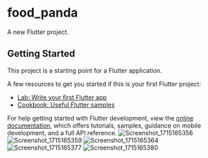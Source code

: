 # food_panda

A new Flutter project.

## Getting Started

This project is a starting point for a Flutter application.

A few resources to get you started if this is your first Flutter project:

- [Lab: Write your first Flutter app](https://docs.flutter.dev/get-started/codelab)
- [Cookbook: Useful Flutter samples](https://docs.flutter.dev/cookbook)

For help getting started with Flutter development, view the
[online documentation](https://docs.flutter.dev/), which offers tutorials,
samples, guidance on mobile development, and a full API reference.
![Screenshot_1715165356](https://github.com/sovanmakara3/food_panda1/assets/149930323/4e69c570-f9db-4359-834c-35ec4cf81292)
![Screenshot_1715165359](https://github.com/sovanmakara3/food_panda1/assets/149930323/58505f10-b5af-4a6f-99fe-f9030850f33c)
![Screenshot_1715165364](https://github.com/sovanmakara3/food_panda1/assets/149930323/3e3ca638-c124-43c4-9979-74e825072b22)
![Screenshot_1715165377](https://github.com/sovanmakara3/food_panda1/assets/149930323/5edde51d-379c-4616-8c0e-b2d6a01dfa58)
![Screenshot_1715165380](https://github.com/sovanmakara3/food_panda1/assets/149930323/c6e13e22-0d0b-4947-95b5-28305ca54cfb)

